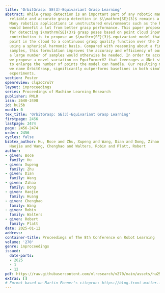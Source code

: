 ```yaml
---
title: 'OrbitGrasp: SE(3)-Equivariant Grasp Learning'
abstract: While grasp detection is an important part of any robotic manipulation pipeline,
  reliable and accurate grasp detection in $\\mathrm{SE}(3)$ remains a research challenge.
  Many robotics applications in unstructured environments such as the home or warehouse
  would benefit a lot from better grasp performance. This paper proposes a novel framework
  for detecting $\mathrm{SE}(3)$ grasp poses based on point cloud input. Our main
  contribution is to propose an $\mathrm{SE}(3)$-equivariant model that maps each
  point in the cloud to a continuous grasp quality function over the 2-sphere $S^2$
  using a spherical harmonic basis. Compared with reasoning about a finite set of
  samples, this formulation improves the accuracy and efficiency of our model when
  a large number of samples would otherwise be needed. In order to accomplish this,
  we propose a novel variation on EquiFormerV2 that leverages a UNet-style backbone
  to enlarge the number of points the model can handle. Our resulting method, which
  we name OrbitGrasp, significantly outperforms baselines in both simulation and physical
  experiments.
section: Poster
openreview: clqzoCrulY
layout: inproceedings
series: Proceedings of Machine Learning Research
publisher: PMLR
issn: 2640-3498
id: hu25b
month: 0
tex_title: 'OrbitGrasp: SE(3)-Equivariant Grasp Learning'
firstpage: 2456
lastpage: 2474
page: 2456-2474
order: 2456
cycles: false
bibtex_author: Hu, Boce and Zhu, Xupeng and Wang, Dian and Dong, Zihao and Huang,
  Haojie and Wang, Chenghao and Walters, Robin and Platt, Robert
author:
- given: Boce
  family: Hu
- given: Xupeng
  family: Zhu
- given: Dian
  family: Wang
- given: Zihao
  family: Dong
- given: Haojie
  family: Huang
- given: Chenghao
  family: Wang
- given: Robin
  family: Walters
- given: Robert
  family: Platt
date: 2025-01-12
address:
container-title: Proceedings of The 8th Conference on Robot Learning
volume: '270'
genre: inproceedings
issued:
  date-parts:
  - 2025
  - 1
  - 12
pdf: https://raw.githubusercontent.com/mlresearch/v270/main/assets/hu25b/hu25b.pdf
extras: []
# Format based on Martin Fenner's citeproc: https://blog.front-matter.io/posts/citeproc-yaml-for-bibliographies/
---
```

